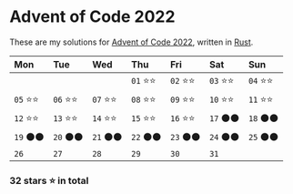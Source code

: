 # Advent of Code 2022

These are my solutions for [Advent of Code 2022](https://adventofcode.com/2022),
written in [Rust](https://rust-lang.org).

|Mon      |Tue      |Wed      |Thu      |Fri      |Sat      |Sun      |
|:--------|:--------|:--------|:--------|:--------|:--------|:--------|
|         |         |         |`01` ⭐⭐|`02` ⭐⭐|`03` ⭐⭐|`04` ⭐⭐|
|`05` ⭐⭐|`06` ⭐⭐|`07` ⭐⭐|`08` ⭐⭐|`09` ⭐⭐|`10` ⭐⭐|`11` ⭐⭐|
|`12` ⭐⭐|`13` ⭐⭐|`14` ⭐⭐|`15` ⭐⭐|`16` ⭐⭐|`17` ⚫⚫|`18` ⚫⚫|
|`19` ⚫⚫|`20` ⚫⚫|`21` ⚫⚫|`22` ⚫⚫|`23` ⚫⚫|`24` ⚫⚫|`25` ⚫⚫|
|`26`     |`27`     |`28`     |`29`     |`30`     |`31`     |         |

### 32 stars ⭐ in total
